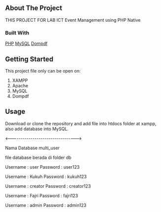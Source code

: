 <!-- ABOUT THE PROJECT -->
	
## About The Project 
THIS PROJECT FOR LAB ICT
Event Management using PHP Native
    
### Built With 
[PHP](https://www.php.net/) 
[MySQL](https://www.mysql.com/) 
[Dompdf](https://github.com/dompdf/dompdf)
    
<!-- GETTING STARTED -->
## Getting Started 
This project file only can be open on: 
1. XAMPP
2. Apache
3. MySQL
4. Dompdf
    
<!-- USAGE EXAMPLES -->
## Usage 
Download or clone the repository and add file into htdocs folder at xampp,
also add database into MySQL.

<--------------------------------->

<Database>
Nama Database
multi_user

file database berada di folder db

<Account>
<User>
Username : user
Password : user123

Username : Kukuh
Password : kukuh123

<Creator>
Username : creator
Password : creator123

Username : Fajri
Password : fajri123

<Admin>
Username : admin
Password : admin123
